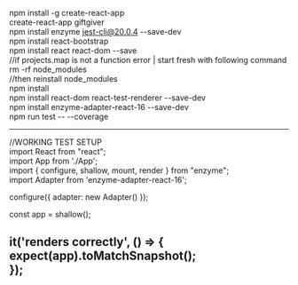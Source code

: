
npm install -g create-react-app  
create-react-app giftgiver  
npm install enzyme jest-cli@20.0.4 --save-dev  
npm install react-bootstrap  
npm install react react-dom --save  
//if projects.map is not a function error | start fresh with following command  
rm -rf node_modules  
//then reinstall node_modules  
npm install  
npm install react-dom react-test-renderer --save-dev  
npm install enzyme-adapter-react-16 --save-dev  
npm run test -- --coverage  

---------------------------------------------------------------------
//WORKING TEST SETUP  
import React from "react";  
import App from './App';  
import { configure, shallow, mount, render } from "enzyme";  
import Adapter from 'enzyme-adapter-react-16';  
  
configure({ adapter: new Adapter() });  
  
const app = shallow(<App />);  
  
it('renders correctly', () => {  
  expect(app).toMatchSnapshot();  
});  
------------------------------------------------------------------------------

